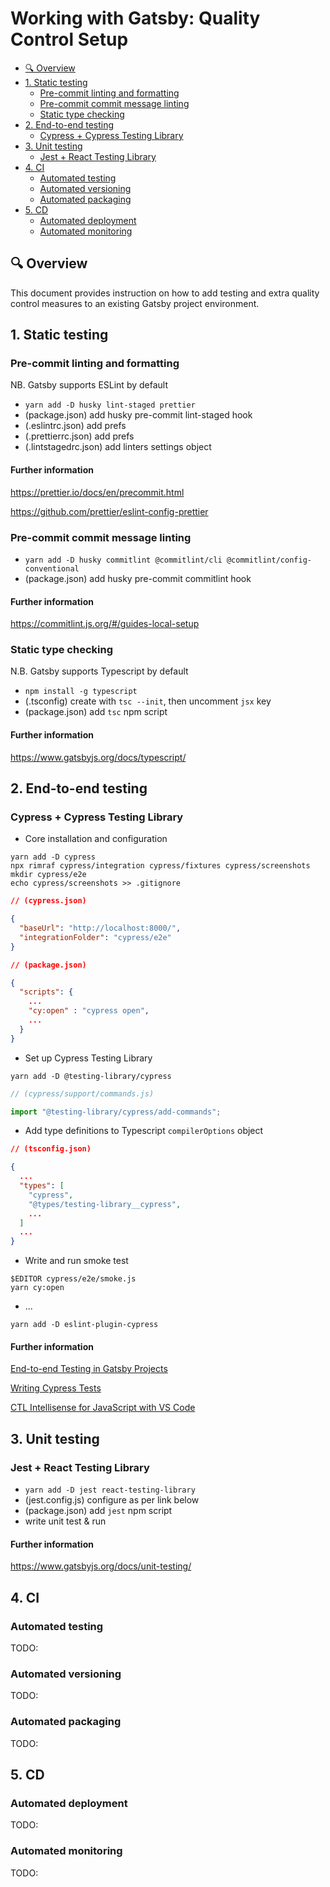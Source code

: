 # Working with Gatsby: Quality Control Setup <!-- omit in toc -->

- [🔍 Overview](#-overview)
- [1. Static testing](#1-static-testing)
  - [Pre-commit linting and formatting](#pre-commit-linting-and-formatting)
  - [Pre-commit commit message linting](#pre-commit-commit-message-linting)
  - [Static type checking](#static-type-checking)
- [2. End-to-end testing](#2-end-to-end-testing)
  - [Cypress + Cypress Testing Library](#cypress--cypress-testing-library)
- [3. Unit testing](#3-unit-testing)
  - [Jest + React Testing Library](#jest--react-testing-library)
- [4. CI](#4-ci)
  - [Automated testing](#automated-testing)
  - [Automated versioning](#automated-versioning)
  - [Automated packaging](#automated-packaging)
- [5. CD](#5-cd)
  - [Automated deployment](#automated-deployment)
  - [Automated monitoring](#automated-monitoring)

## 🔍 Overview

This document provides instruction on how to add testing and extra quality
control measures to an existing Gatsby project environment.

## 1. Static testing

### Pre-commit linting and formatting

NB. Gatsby supports ESLint by default

- `yarn add -D husky lint-staged prettier`
- (package.json) add husky pre-commit lint-staged hook
- (.eslintrc.json) add prefs
- (.prettierrc.json) add prefs
- (.lintstagedrc.json) add linters settings object

#### Further information <!-- omit in toc -->

<https://prettier.io/docs/en/precommit.html>

<https://github.com/prettier/eslint-config-prettier>

### Pre-commit commit message linting

- `yarn add -D husky commitlint @commitlint/cli @commitlint/config-conventional`
- (package.json) add husky pre-commit commitlint hook

#### Further information <!-- omit in toc -->

<https://commitlint.js.org/#/guides-local-setup>

### Static type checking

N.B. Gatsby supports Typescript by default

- `npm install -g typescript`
- (.tsconfig) create with `tsc --init`, then uncomment `jsx` key
- (package.json) add `tsc` npm script

#### Further information <!-- omit in toc -->

<https://www.gatsbyjs.org/docs/typescript/>

## 2. End-to-end testing

### Cypress + Cypress Testing Library

- Core installation and configuration

```shell
yarn add -D cypress
npx rimraf cypress/integration cypress/fixtures cypress/screenshots
mkdir cypress/e2e
echo cypress/screenshots >> .gitignore
```

```json
// (cypress.json)

{
  "baseUrl": "http://localhost:8000/",
  "integrationFolder": "cypress/e2e"
}
```

```json
// (package.json)

{
  "scripts": {
    ...
    "cy:open" : "cypress open",
    ...
  }
}
```

- Set up Cypress Testing Library

```shell
yarn add -D @testing-library/cypress
```

```js
// (cypress/support/commands.js)

import "@testing-library/cypress/add-commands";
```

- Add type definitions to Typescript `compilerOptions` object

```json
// (tsconfig.json)

{
  ...
  "types": [
    "cypress",
    "@types/testing-library__cypress",
    ...
  ]
  ...
}
```

- Write and run smoke test

```shell
$EDITOR cypress/e2e/smoke.js
yarn cy:open
```

- ...

```shell
yarn add -D eslint-plugin-cypress
```

#### Further information <!-- omit in toc -->

[End-to-end Testing in Gatsby Projects](https://www.gatsbyjs.org/docs/end-to-end-testing/)

[Writing Cypress Tests](https://docs.cypress.io/guides/getting-started/writing-your-first-test.html#Write-a-real-test)

[CTL Intellisense for JavaScript with VS Code](https://github.com/testing-library/cypress-testing-library#installation)

## 3. Unit testing

### Jest + React Testing Library

- `yarn add -D jest react-testing-library`
- (jest.config.js) configure as per link below
- (package.json) add `jest` npm script
- write unit test & run

#### Further information <!-- omit in toc -->

<https://www.gatsbyjs.org/docs/unit-testing/>

## 4. CI

### Automated testing

TODO:

### Automated versioning

TODO:

### Automated packaging

TODO:

## 5. CD

### Automated deployment

TODO:

### Automated monitoring

TODO:
